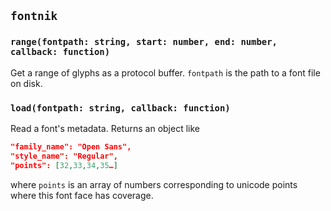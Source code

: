 ## `fontnik`

### `range(fontpath: string, start: number, end: number, callback: function)`

Get a range of glyphs as a protocol buffer. `fontpath` is the path to a font file on disk.

### `load(fontpath: string, callback: function)`

Read a font's metadata. Returns an object like
``` json
"family_name": "Open Sans",
"style_name": "Regular",
"points": [32,33,34,35…]
```
where `points` is an array of numbers corresponding to unicode points where this font face has coverage.
